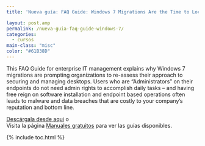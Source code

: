 ```yaml
---
title: 'Nueva guía: FAQ Guide: Windows 7 Migrations Are the Time to Lockdown PCs'

layout: post.amp
permalink: /nueva-guia-faq-guide-windows-7/
categories:
  - cursos
main-class: "misc"
color: "#61B38D"
---
```

<div style="float:left; margin-right:1em;">
<a href="http://elbauldelprogramador.tradepub.com/c/pubRD.mpl?sr=oc&_t=oc:&pc=w_view10/prgm.cgi"><amp-img on="tap:lightbox1" role="button" tabindex="0" layout="responsive" style="border:none;" src="http://img.tradepub.com/free/w_view10/assets/img/w_view10c.gif" title="FAQ Guide: Windows 7 Migrations Are the Time to Lockdown PCs" alt="FAQ Guide: Windows 7 Migrations Are the Time to Lockdown PCs" /></a>
</div>

This FAQ Guide for enterprise IT management explains why Windows 7 migrations are prompting organizations to re-assess their approach to securing and managing desktops. Users who are &#8220;Administrators&#8221; on their endpoints do not need admin rights to accomplish daily tasks &#8211; and having free reign on software installation and endpoint based operations often leads to malware and data breaches that are costly to your company&#8217;s reputation and bottom line.

[Descárgala desde aqui][1] o  
Visita la página [Manuales gratuitos][2] para ver las guías disponibles.



 [1]: http://elbauldelprogramador.tradepub.com/c/pubRD.mpl?sr=oc&_t=oc:&pc;=w_view10/prgm.cgi
 [2]: http://bashyc.blogspot.com/p/guias-gratuitas.html

{% include toc.html %}
